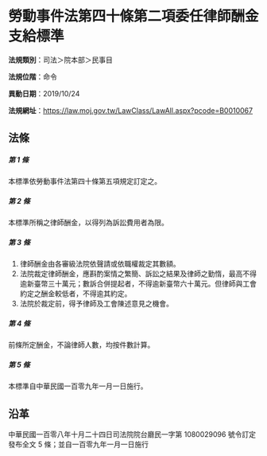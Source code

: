 # 勞動事件法第四十條第二項委任律師酬金支給標準




**法規類別**：司法＞院本部＞民事目

**法規位階**：命令

**異動日期**：2019/10/24  

**法規網址**：https://law.moj.gov.tw/LawClass/LawAll.aspx?pcode=B0010067



## 法條
##### 第 1 條
本標準依勞動事件法第四十條第五項規定訂定之。

##### 第 2 條
本標準所稱之律師酬金，以得列為訴訟費用者為限。

##### 第 3 條
1. 律師酬金由各審級法院依聲請或依職權裁定其數額。
1. 法院裁定律師酬金，應斟酌案情之繁簡、訴訟之結果及律師之勤惰，最高不得逾新臺幣三十萬元；數訴合併提起者，不得逾新臺幣六十萬元。但律師與工會約定之酬金較低者，不得逾其約定。
1. 法院於裁定前，得予律師及工會陳述意見之機會。

##### 第 4 條
前條所定酬金，不論律師人數，均按件數計算。

##### 第 5 條
本標準自中華民國一百零九年一月一日施行。

## 沿革
中華民國一百零八年十月二十四日司法院院台廳民一字第 1080029096 號令訂定發布全文 5  條；並自一百零九年一月一日施行
